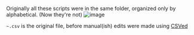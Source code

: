 Originally all these scripts were in the same folder, organized only by alphabetical. (Now they're not)
![image](https://user-images.githubusercontent.com/40151222/121618527-ed1ad180-ca34-11eb-9071-adae022edd3d.png)

`~.csv` is the original file, before manual(ish) edits were made using [CSVed](https://csved.sjfrancke.nl/index.html)
